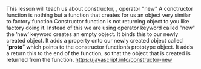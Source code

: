 This lesson will teach us about constructor, , operator "new"
A conctructor function is nothing but a function that creates for us an object very similar to factory function 
Constructor function is not returning object to you like factory doing it. Instead of this we are using operator keyword called "new"
 the ‘new’ keyword creates an empty object.
It binds this to our newly created object.
It adds a property onto our newly created object called “__proto__” which points to the constructor function’s prototype object.
It adds a return this to the end of the function, so that the object that is created is returned from the function.
https://javascript.info/constructor-new
